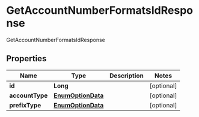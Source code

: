 

# GetAccountNumberFormatsIdResponse

GetAccountNumberFormatsIdResponse
## Properties

Name | Type | Description | Notes
------------ | ------------- | ------------- | -------------
**id** | **Long** |  |  [optional]
**accountType** | [**EnumOptionData**](EnumOptionData.md) |  |  [optional]
**prefixType** | [**EnumOptionData**](EnumOptionData.md) |  |  [optional]



